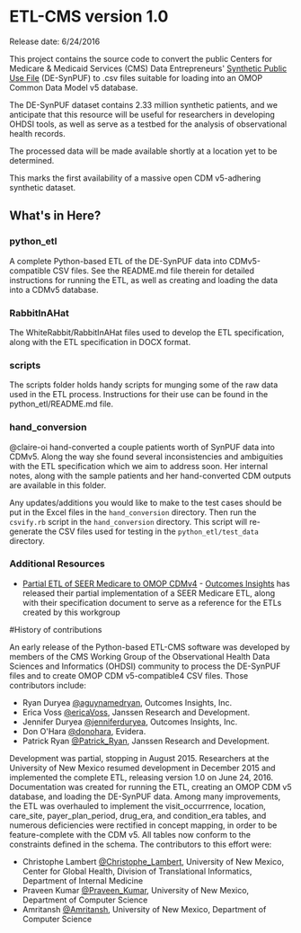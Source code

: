 # ETL-CMS version 1.0
Release date: 6/24/2016

This project contains the source code to convert the public
Centers for Medicare & Medicaid Services (CMS) Data Entrepreneurs'
[Synthetic Public Use File](<https://www.cms.gov/Research-Statistics-Data-and-Systems/Downloadable-Public-Use-Files/SynPUFs/DE_Syn_PUF.html>) (DE-SynPUF) to .csv files suitable for loading into an OMOP Common Data Model v5 database.

The DE-SynPUF dataset contains 2.33 million synthetic patients, and we
anticipate that this resource will be useful for researchers in
developing OHDSI tools, as well as serve as a testbed for the analysis
of observational health records.

The processed data will be made available shortly at a location yet to be determined.

This marks the first availability of a massive open CDM v5-adhering synthetic dataset. 


## What's in Here?


### python_etl
A complete Python-based ETL of the DE-SynPUF data into CDMv5-compatible CSV
files. See the README.md file therein for detailed instructions for
running the ETL, as well as creating and loading the data into a CDMv5 database.


### RabbitInAHat
The WhiteRabbit/RabbitInAHat files used to develop the ETL specification, along with the ETL specification in DOCX format.


### scripts
The scripts folder holds handy scripts for munging some of the raw
data used in the ETL process. Instructions for their use can be found
in the python_etl/README.md file.


### hand_conversion
@claire-oi hand-converted a couple patients worth of SynPUF data into CDMv5.  Along the way she found several inconsistencies and ambiguities with the ETL specification which we aim to address soon.  Her internal notes, along with the sample patients and her hand-converted CDM outputs are available in this folder.

Any updates/additions you would like to make to the test cases should be put in the Excel files in the `hand_conversion` directory.  Then run the `csvify.rb` script in the `hand_conversion` directory.  This script will re-generate the CSV files used for testing in the `python_etl/test_data` directory.


### Additional Resources
- [Partial ETL of SEER Medicare to OMOP CDMv4](https://github.com/outcomesinsights/seer_to_omop_cdmv4) - [Outcomes Insights](http://outins.com) has released their partial implementation of a SEER Medicare ETL, along with their specification document to serve as a reference for the ETLs created by this workgroup

#History of contributions

An early release of the Python-based ETL-CMS software was developed by
members of the CMS Working Group of the Observational Health Data
Sciences and Informatics (OHDSI) community to process the DE-SynPUF
files and to create OMOP CDM v5-compatible4 CSV files. Those contributors include:

- Ryan Duryea [@aguynamedryan](https://github.com/aguynamedryan), Outcomes Insights, Inc.
- Erica Voss [@ericaVoss](http://forums.ohdsi.org/users/ericaVoss), Janssen Research and Development.
- Jennifer Duryea [@jenniferduryea](https://github.com/jenniferduryea), Outcomes Insights, Inc.
- Don O'Hara [@donohara](https://github.com/donohara), Evidera.
- Patrick Ryan [@Patrick_Ryan](http://forums.ohdsi.org/users/Patrick_Ryan), Janssen Research and Development.

Development was partial, stopping in August 2015. Researchers at the
University of New Mexico resumed development in December
2015 and implemented the complete ETL, releasing version 1.0 on June 24, 2016. 
Documentation was created for running the
ETL, creating an OMOP CDM v5 database, and loading the DE-SynPUF
data. Among many improvements, the ETL was overhauled to implement the
visit_occurrrence, location, care_site, payer_plan_period, drug_era, and condition_era tables, and
numerous deficiencies were rectified in concept mapping, in order to
be feature-complete with the CDM v5. All tables now conform to the
constraints defined in the schema. The contributors to this effort were:

- Christophe Lambert [@Christophe_Lambert](http://forums.ohdsi.org/users/Christophe_Lambert), University of New Mexico, Center for Global Health, Division of Translational Informatics, Department of Internal Medicine
- Praveen Kumar [@Praveen_Kumar](http://forums.ohdsi.org/users/Praveen_Kumar), University of New Mexico, Department of Computer Science
- Amritansh [@Amritansh](http://forums.ohdsi.org/users/Amritansh), University of New Mexico, Department of Computer Science
